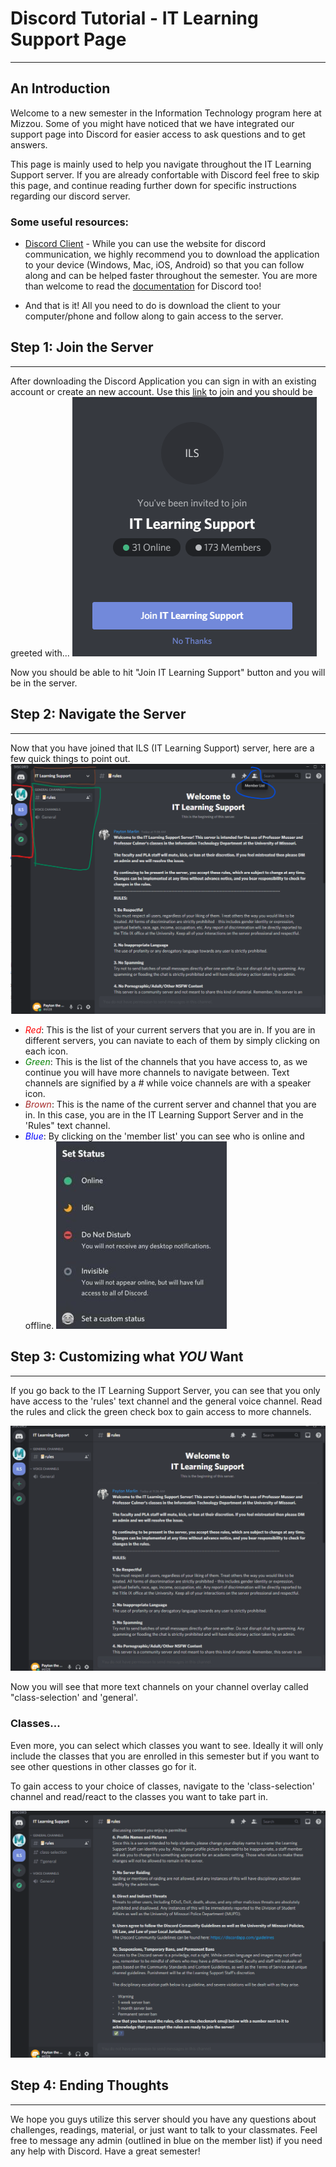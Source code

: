 # Discord Tutorial - IT Learning Support Page
-------------------

## **An Introduction**
Welcome to a new semester in the Information Technology program here at Mizzou. Some of you might have noticed that we have integrated our support page into Discord for easier access to ask questions and to get answers.

This page is mainly used to help you navigate throughout the IT Learning Support server. If you are already confortable with Discord feel free to skip this page, and continue reading further down for specific instructions regarding our discord server.

### Some useful resources:
- [Discord Client](https://discord.com/download) - While you can use the website for discord communication, we highly recommend you to download the application to your device (Windows, Mac, iOS, Android) so that you can follow along and can be helped faster throughout the semester. You are more than welcome to read the [documentation](https://discord.com/developers/docs/intro) for Discord too!

- And that is it! All you need to do is download the client to your computer/phone and follow along to gain access to the server.

## **Step 1: Join the Server**
---
After downloading the Discord Application you can sign in with an existing account or create an new account. Use this [link](https://discord.gg/9GMFbTZruk) to join and you should be greeted with... ![intro](/images/Discord_join.png "Introduction to Server")

Now you should be able to hit "Join IT Learning Support" button and you will be in the server.


## **Step 2: Navigate the Server**
---
Now that you have joined that ILS (IT Learning Support) server, here are a few quick things to point out.
![layout](/images/Server_Layout.png "Layout Page")

- <span style="color:red">*Red*</span>: This is the list of your current servers that you are in. If you are in different servers, you can naviate to each of them by simply clicking on each icon.
- <span style="color:green">*Green*</span>: This is the list of the channels that you have access to, as we continue you will have more channels to navigate between. Text channels are signified by a *#* while voice channels are with a speaker icon.
- <span style="color:brown">*Brown*</span>: This is the name of the current server and channel that you are in. In this case, you are in the IT Learning Support Server and in the 'Rules" text channel. 
- <span style="color:blue"> *Blue*</span>: By clicking on the 'member list' you can see who is online and offline.
![Offline](/images/offline.jpg "List of offline/online icons")

## Step 3: **Customizing what *YOU* Want**
---
If you go back to the IT Learning Support Server, you can see that you only have access to the 'rules' text channel and the general voice channel. Read the rules and click the green check box to gain access to more channels.

![Student_Role](/images/Student_Role.gif "Gain Access to More Channels")

Now you will see that more text channels on your channel overlay called "class-selection' and 'general'.

### Classes...
Even more, you can select which classes you want to see. Ideally it will only include the classes that you are enrolled in this semester but if you want to see other questions in other classes go for it. 

To gain access to your choice of classes, navigate to the 'class-selection' channel and read/react to the classes you want to take part in.

![Class_Role](/images/Class_Role.gif "Gain Access to Classes")

## Step 4: Ending Thoughts
---
We hope you guys utilize this server should you have any questions about challenges, readings, material, or just want to talk to your classmates. Feel free to message any admin (outlined in blue on the member list) if you need any help with Discord. Have a great semester!